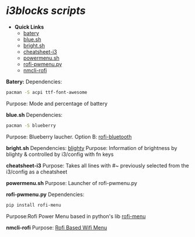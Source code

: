 # ***i3blocks scripts***
- **Quick Links** 
    - [batery](#batery)
    - [blue.sh](#blue.sh)
    - [bright.sh](#bright.sh)
    - [cheatsheet-i3](#cheatsheet-i3)
    - [powermenu.sh](#powermenu.sh)
    - [rofi-pwmenu.py](#rofi-pwmenu.py)
    - [nmcli-rofi](#nmcli-rofi)

**Batery:**
Dependencies:
```bash
pacman -S acpi ttf-font-awesome 
```
Purpose: Mode and percentage of battery

**blue.sh**
Dependencies:
```bash
pacman -S blueberry
```
Purpose:
Blueberry laucher.
Option B: [rofi-bluetooth](https://github.com/nickclyde/rofi-bluetooth)

**bright.sh**
Dependencies: [blighty](DO)
Purpose: Information of brightness by blighty & controlled by i3/config with fn keys

**cheatsheet-i3**
Purpose: Takes all lines with #~ previously selected from the i3/config as a cheatsheet 

**powermenu.sh**
Purpose: Launcher of rofi-pwmenu.py

**rofi-pwmenu.py**
Dependencies:
```bash
pip install rofi-menu
```
Purpose:Rofi Power Menu based in python's lib [rofi-menu](https://pypi.org/project/rofi-menu/)

**nmcli-rofi**
Purpose: [Rofi Based Wifi Menu](https://github.com/sineto/nmcli-rofi)


